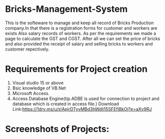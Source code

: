 # Bricks-Management-System

This is the softeware to manage and keep all record of Bricks Production company.In that there is a registration forms for customer and workers
are exists Also salary records of workers. As per the requirements we made a page to calculate the GST and CGST. After all we can set the price of bricks
and also provided the receipt of salary and selling bricks to workers and customer repectively.

# Requirements for Project creation
1. Visual studio 15 or above
2. Bsic knowledge of VB.Net
3. Microsoft Access.
4. Access Database Engine(tip.ADBE is used for connection to project and database which is created in access file.)
Download Link:https://1drv.ms/u/s!ApjrDTyvMBd3hWdli15SFEflBkOj?e=aXv9RJ

# Screenshots of Projects:
